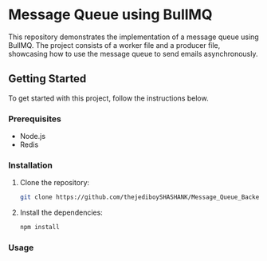 # Message Queue using BullMQ

This repository demonstrates the implementation of a message queue using BullMQ. The project consists of a worker file and a producer file, showcasing how to use the message queue to send emails asynchronously.

## Getting Started

To get started with this project, follow the instructions below.

### Prerequisites

- Node.js
- Redis

### Installation

1. Clone the repository:

   ```sh
   git clone https://github.com/thejediboySHASHANK/Message_Queue_Backend.git

2. Install the dependencies:

   ```sh
   npm install

### Usage



